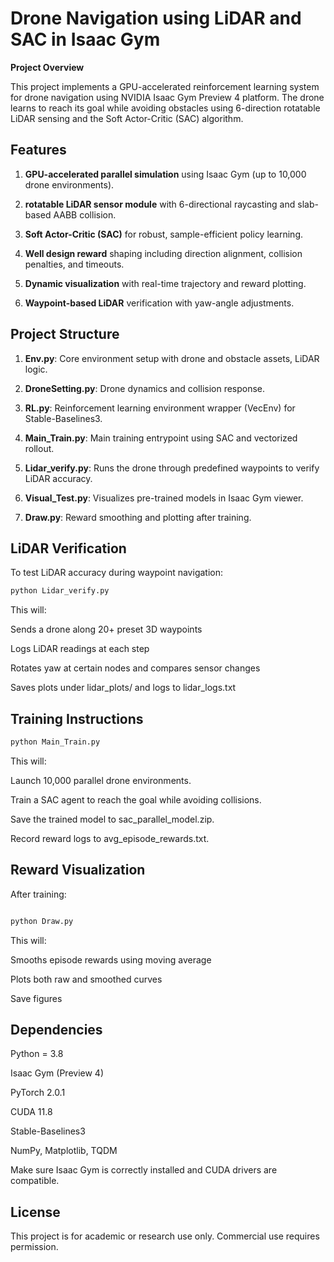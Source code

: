 # Drone Navigation using LiDAR and SAC in Isaac Gym

**Project Overview**

This project implements a GPU-accelerated reinforcement learning system for drone navigation using NVIDIA Isaac Gym Preview 4 platform.
The drone learns to reach its goal while avoiding obstacles using 6-direction rotatable LiDAR sensing and the Soft Actor-Critic (SAC) algorithm.

## Features
1. **GPU-accelerated parallel simulation** using Isaac Gym (up to 10,000 drone environments).

2. **rotatable LiDAR sensor module** with 6-directional raycasting and slab-based AABB collision.

3. **Soft Actor-Critic (SAC)** for robust, sample-efficient policy learning.

4. **Well design reward** shaping including direction alignment, collision penalties, and timeouts.

5. **Dynamic visualization** with real-time trajectory and reward plotting.

6. **Waypoint-based LiDAR** verification with yaw-angle adjustments.

## Project Structure

1. **Env.py**: Core environment setup with drone and obstacle assets, LiDAR logic.

2. **DroneSetting.py**: Drone dynamics and collision response.

3. **RL.py**: Reinforcement learning environment wrapper (VecEnv) for Stable-Baselines3.

4. **Main_Train.py**: Main training entrypoint using SAC and vectorized rollout.

5. **Lidar_verify.py**: Runs the drone through predefined waypoints to verify LiDAR accuracy.

6. **Visual_Test.py**: Visualizes pre-trained models in Isaac Gym viewer.

7. **Draw.py**: Reward smoothing and plotting after training.
## LiDAR Verification
To test LiDAR accuracy during waypoint navigation:
```bash
python Lidar_verify.py
```
This will:

Sends a drone along 20+ preset 3D waypoints

Logs LiDAR readings at each step

Rotates yaw at certain nodes and compares sensor changes

Saves plots under lidar_plots/ and logs to lidar_logs.txt


## Training Instructions
```bash
python Main_Train.py
```
This will:

Launch 10,000 parallel drone environments.

Train a SAC agent to reach the goal while avoiding collisions.

Save the trained model to sac_parallel_model.zip.

Record reward logs to avg_episode_rewards.txt.

## Reward Visualization
After training:
```bash

python Draw.py
```
This will:

Smooths episode rewards using moving average

Plots both raw and smoothed curves

Save figures

## Dependencies

Python = 3.8

Isaac Gym (Preview 4)

PyTorch 2.0.1

CUDA 11.8

Stable-Baselines3

NumPy, Matplotlib, TQDM

Make sure Isaac Gym is correctly installed and CUDA drivers are compatible.

## License
This project is for academic or research use only. Commercial use requires permission.


